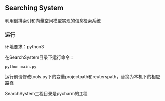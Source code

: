 ## Searching System

利用倒排索引和向量空间模型实现的信息检索系统

### 运行
环境要求：python3 

在SearchSystem目录下运行命令：
```
python main.py
```

运行前请修改tools.py下的变量projectpath和reuterspath，替换为本机下的相应路径

SearchSystem工程目录是pycharm的工程